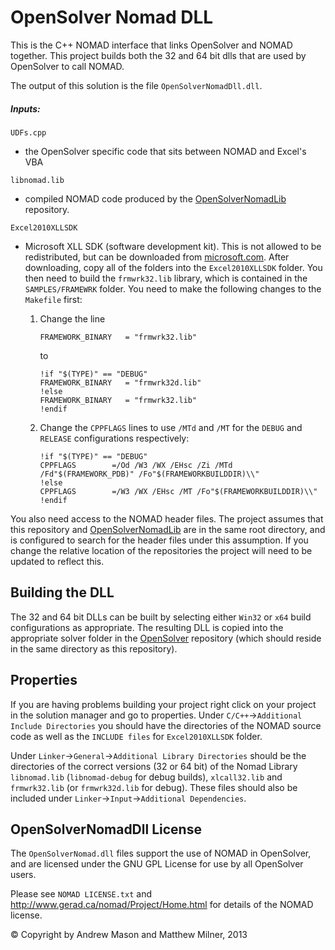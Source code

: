 # OpenSolver Nomad DLL

This is the C++ NOMAD interface that links OpenSolver and NOMAD together. This project builds both the 32 and 64 bit dlls that are used by OpenSolver to call NOMAD.

The output of this solution is the file `OpenSolverNomadDll.dll`.

##### Inputs:

`UDFs.cpp`
- the OpenSolver specific code that sits between NOMAD and Excel's VBA

`libnomad.lib`
- compiled NOMAD code produced by the [OpenSolverNomadLib](https://github.com/OpenSolver/OpenSolverNomadLib) repository.

`Excel2010XLLSDK`
- Microsoft XLL SDK (software development kit). This is not allowed to be redistributed, but can be downloaded from [microsoft.com](http://www.microsoft.com/en-nz/download/details.aspx?id=20199). After downloading, copy all of the folders into the `Excel2010XLLSDK` folder. You then need to build the `frmwrk32.lib` library, which is contained in the `SAMPLES/FRAMEWRK` folder. You need to make the following changes to the `Makefile` first:
  1. Change the line
      
        ```
        FRAMEWORK_BINARY   = "frmwrk32.lib"
        ```
		
     to
        
        ```make
        !if "$(TYPE)" == "DEBUG"
        FRAMEWORK_BINARY   = "frmwrk32d.lib"
        !else
        FRAMEWORK_BINARY   = "frmwrk32.lib"
        !endif
        ```
	  
  2. Change the `CPPFLAGS` lines to use `/MTd` and `/MT` for the `DEBUG` and `RELEASE` configurations respectively:
        
        ```make
        !if "$(TYPE)" == "DEBUG"
        CPPFLAGS        =/Od /W3 /WX /EHsc /Zi /MTd /Fd"$(FRAMEWORK_PDB)" /Fo"$(FRAMEWORKBUILDDIR)\\"
        !else
        CPPFLAGS        =/W3 /WX /EHsc /MT /Fo"$(FRAMEWORKBUILDDIR)\\"
        !endif
        ```

You also need access to the NOMAD header files. The project assumes that this repository and [OpenSolverNomadLib](https://github.com/OpenSolver/OpenSolverNomadLib) are in the same root directory, and is configured to search for the header files under this assumption. If you change the relative location of the repositories the project will need to be updated to reflect this.

## Building the DLL

The 32 and 64 bit DLLs can be built by selecting either `Win32` or `x64` build configurations as appropriate. The resulting DLL is copied into the appropriate solver folder in the [OpenSolver](https://github.com/OpenSolver/OpenSolver) repository (which should reside in the same directory as this repository).

## Properties

If you are having problems building your project right click on your project in the solution manager and go to properties. 
Under `C/C++`->`Additional Include Directories` you should have the directories of the NOMAD source code as well as the `INCLUDE files` for `Excel2010XLLSDK` folder.

Under `Linker`->`General`->`Additional Library Directories` should be the directories of the correct versions (32 or 64 bit) of the Nomad Library `libnomad.lib` (`libnomad-debug` for debug builds), `xlcall32.lib` and `frmwrk32.lib` (or `frmwrk32d.lib` for debug).
These files should also be included under `Linker`->`Input`->`Additional Dependencies`.

## OpenSolverNomadDll License

The `OpenSolverNomad.dll` files support the use of NOMAD in OpenSolver, and are licensed under the GNU GPL License for use by all OpenSolver users. 

Please see `NOMAD LICENSE.txt` and http://www.gerad.ca/nomad/Project/Home.html for details of the NOMAD license.

© Copyright by Andrew Mason and Matthew Milner, 2013

